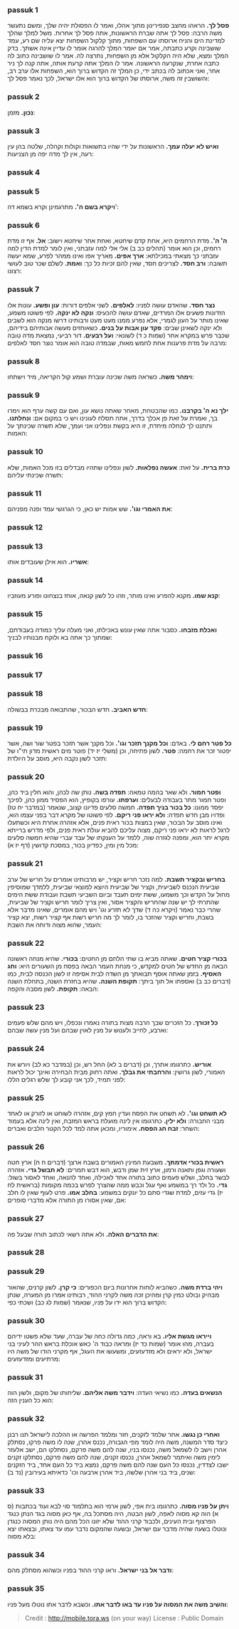 
### passuk 1
<b>פסל לך.</b> הראהו מחצב סנפירינון מתוך אהלו, ואמר לו הפסולת יהיה שלך, ומשם נתעשר משה הרבה: פסל לך אתה שברת הראשונות, אתה פסל לך אחרות. משל למלך שהלך למדינת הים והניח ארוסתו עם השפחות, מתוך קלקול השפחות יצא עליה שם רע, עמד שושבינה וקרע כתבתה, אמר אם יאמר המלך להרגה אומר לו עדיין אינה אשתך. בדק המלך ומצא, שלא היה הקלקול אלא מן השפחות, נתרצה לה. אמר לו שושבינה כתוב לה כתבה אחרת, שנקרעה הראשונה. אמר לו המלך אתה קרעת אותה, אתה קנה לך ניר אחר, ואני אכתוב לה בכתב ידי, כן המלך זה הקדוש ברוך הוא, השפחות אלו ערב רב, והשושבין זה משה, ארוסתו של הקדוש ברוך הוא אלו ישראל, לכך נאמר פסל לך:

### passuk 2
<b>נכון.</b> מזמן:

### passuk 3
<b>ואיש לא יעלה עמך.</b> הראשונות על ידי שהיו בתשואות וקולות וקהלה, שלטה בהן עין רעה, אין לך מדה יפה מן הצניעות:

### passuk 4

### passuk 5
<b>ויקרא בשם ה'.</b> מתרגמינן וקרא בשמא דה':

### passuk 6
<b>ה' ה'.</b> מדת הרחמים היא, אחת קדם שיחטא, ואחת אחר שיחטא וישוב: 
<b>אל.</b> אף זו מדת רחמים, וכן הוא אומר (תהלים כב ב) אלי אלי למה עזבתני, ואין לומר למדת הדין למה עזבתני כך מצאתי במכילתא: 
<b>ארך אפים.</b> מאריך אפו ואינו ממהר לפרע, שמא יעשה תשובה: 
<b>ורב חסד.</b> לצריכים חסד, שאין להם זכיות כל כך: 
<b>ואמת.</b> לשלם שכר טוב לעושי רצונו:

### passuk 7
<b>נצר חסד.</b> שהאדם עושה לפניו: 
<b>לאלפים.</b> לשני אלפים דורות: 
<b>עון ופשע.</b> עונות אלו הזדונות פשעים אלו המרדים, שאדם עושה להכעיס: 
<b>ונקה לא ינקה.</b> לפי פשוטו משמע, שאינו מותר על העון לגמרי, אלא נפרע ממנו מעט מעט ורבותינו דרשו מנקה הוא לשבים ולא ינקה לשאינן שבים: 
<b>פקד עון אבות על בנים.</b> כשאוחזים מעשה אבותיהם בידיהם, שכבר פרש במקרא אחר (שמות כ ד) לשונאי: 
<b>ועל רבעים.</b> דור רביעי, נמצאת מדה טובה מרבה על מדת פרענות אחת לחמש מאות, שבמדה טובה הוא אומר נוצר חסד לאלפים:

### passuk 8
<b>וימהר משה.</b> כשראה משה שכינה עוברת ושמע קול הקריאה, מיד וישתחו:

### passuk 9
<b>ילך נא ה' בקרבנו.</b> כמו שהבטחת, מאחר שאתה נושא עון, ואם עם קשה ערף הוא וימרו בך, ואמרת על זאת פן אכלך בדרך, אתה תסלח לעונינו ויש כי במקום אם: 
<b>ונחלתנו.</b> ותתננו לך לנחלה מיחדת, זו היא בקשת ונפלינו אני ועמך, שלא תשרה שכינתך על האמות:

### passuk 10
<b>כרת ברית.</b> על זאת: 
<b>אעשה נפלאות.</b> לשון ונפלינו שתהיו מבדלים בזו מכל האמות, שלא תשרה שכינתי עליהם:

### passuk 11
<b>את האמרי וגו'.</b> שש אמות יש כאן, כי הגרגשי עמד ופנה מפניהם:

### passuk 12

### passuk 13
<b>אשריו.</b> הוא אילן שעובדים אותו:

### passuk 14
<b>קנא שמו.</b> מקנא להפרע ואינו מותר, וזהו כל לשון קנאה, אוחז בנצחונו ופורע מעוזביו:

### passuk 15
<b>ואכלת מזבחו.</b> כסבור אתה שאין עונש באכילתו, ואני מעלה עליך כמודה בעבודתם, שמתוך כך אתה בא ולוקח מבנותיו לבניך:

### passuk 16

### passuk 17

### passuk 18
<b>חדש האביב.</b> חדש הבכור, שהתבואה מבכרת בבשולה:

### passuk 19
<b>כל פטר רחם לי.</b> באדם: 
<b>וכל מקנך תזכר וגו'.</b> וכל מקנך אשר תזכר בפטר שור ושה, אשר יפטור זכר את רחמה: 
<b>פטר.</b> לשון פתיחה, וכן (משלי יז יד) פוטר מים ראשית מדון תי"ו של תזכר לשון נקבה היא, מוסב על היולדת:

### passuk 20
<b>ופטר חמור.</b> ולא שאר בהמה טמאה: 
<b>תפדה בשה.</b> נותן שה לכהן, והוא חלין ביד כהן, ופטר חמור מתר בעבודה לבעלים: 
<b>וערפתו.</b> עורפו בקופיץ, הוא הפסיד ממון כהן, לפיכך יפסד ממונו: 
<b>כל בכור בניך תפדה.</b> חמשה סלעים פדיונו קצוב, שנאמר (במדבר יח טז) ופדויו מבן חדש תפדה: 
<b>ולא יראו פני ריקם.</b> לפי פשוטו של מקרא דבר בפני עצמו הוא, ואינו מוסב על הבכור, שאין במצות בכור ראית פנים, אלא אזהרה אחרת היא וכשתעלו לרגל לראות לא יראו פני ריקם, מצוה עליכם להביא עולת ראית פנים, ולפי מדרש ברייתא מקרא יתר הוא, ומפנה לגזרה שוה, ללמד על הענקתו של עבד עברי שהיא חמשה סלעים מכל מין ומין, כפדיון בכור, במסכת קדושין (דף יז א):

### passuk 21
<b>בחריש ובקציר תשבת.</b> למה נזכר חריש וקציר, יש מרבותינו אומרים על חריש של ערב שביעית הנכנס לשביעית, וקציר של שביעית היוצא למוצאי שביעית, ללמדך שמוסיפין מחול על הקדש וכך משמעו, ששת ימים תעבד וביום השביעי תשבת ועבודת ששת הימים שהתרתי לך יש שנה שהחריש והקציר אסור, ואין צריך לומר חריש וקציר של שביעית, שהרי כבר נאמר (ויקרא כה ד) שדך לא תזרע וגו' ויש מהם אומרים, שאינו מדבר אלא בשבת, וחריש וקציר שהזכר בו, לומר לך מה חריש רשות אף קציר רשות, יצא קציר העמר, שהוא מצוה ודוחה את השבת:

### passuk 22
<b>בכורי קציר חטים.</b> שאתה מביא בו שתי הלחם מן החטים: 
<b>בכורי.</b> שהיא מנחה ראשונה הבאה מן החדש של חטים למקדש, כי מנחת העמר הבאה בפסח מן השעורים היא: 
<b>וחג האסיף.</b> בזמן שאתה אוסף תבואתך מן השדה לבית אסיפה זו לשון הכנסה לבית, כמו (דברים כב ב) ואספתו אל תוך ביתך: 
<b>תקופת השנה.</b> שהיא בחזרת השנה, בתחלת השנה הבאה: 
<b>תקופת.</b> לשון מסבה והקפה:

### passuk 23
<b>כל זכורך.</b> כל הזכרים שבך הרבה מצות בתורה נאמרו ונכפלו, ויש מהם שלש פעמים וארבע, לחייב ולענוש על מנין לאוין שבהם ועל מנין עשה שבהם:

### passuk 24
<b>אוריש.</b> כתרגומו אתרך, וכן (דברים ב לא) החל רש, וכן (במדבר כא לב) ויורש את האמורי, לשון גרושין: 
<b>והרחבתי את גבלך.</b> ואתה רחוק מבית הבחירה ואינך יכול לראות לפני תמיד, לכך אני קובע לך שלש רגלים הללו:

### passuk 25
<b>לא תשחט וגו'.</b> לא תשחט את הפסח ועדין חמץ קים, אזהרה לשוחט או לזורק או לאחד מבני החבורה: 
<b>ולא ילין.</b> כתרגומו אין לינה מועלת בראש המזבח, ואין לינה אלא בעמוד השחר: 
<b>זבח חג הפסח.</b> אימוריו, ומכאן אתה למד לכל הקטר חלבים ואברים:

### passuk 26
<b>ראשית בכורי אדמתך.</b> משבעת המינין האמורים בשבח ארצך (דברים ח ח) ארץ חטה ושעורה וגפן ותאנה ורמון, ארץ זית שמן ודבש, הוא דבש תמרים: 
<b>לא תבשל גדי.</b> אזהרה לבשר בחלב, ושלש פעמים כתוב בתורה אחד לאכילה, ואחד להנאה, ואחד לאסור בשול: 
<b>גדי.</b> כל ולד רך במשמע ואף עגל וכבש ממה שהצרך לפרש בכמה מקומות (בראשית לח יז) גדי עזים, למדת שגדי סתם כל יונקים במשמע: 
<b>בחלב אמו.</b> פרט לעוף שאין לו חלב אם, שאין אסורו מן התורה אלא מדברי סופרים:

### passuk 27
<b>את הדברים האלה.</b> ולא אתה רשאי לכתוב תורה שבעל פה:

### passuk 28

### passuk 29
<b>ויהי ברדת משה.</b> כשהביא לוחות אחרונות ביום הכפורים: 
<b>כי קרן.</b> לשון קרנים, שהאור מבהיק ובולט כמין קרן ומהיכן זכה משה לקרני ההוד, רבותינו אמרו מן המערה, שנתן הקדוש ברוך הוא ידו על פניו, שנאמר (שמות לג כב) ושכתי כפי:

### passuk 30
<b>וייראו מגשת אליו.</b> בא וראה, כמה גדולה כחה של עברה, שעד שלא פשטו ידיהם בעברה, מהו אומר (שמות כד יז) ומראה כבוד ה' כאש אוכלת בראש ההר לעיני בני ישראל, ולא יראים ולא מזדעזעים, ומשעשו את העגל, אף מקרני הודו של משה היו מרתיעים ומזדעזעים:

### passuk 31
<b>הנשאים בעדה.</b> כמו נשיאי העדה: 
<b>וידבר משה אליהם.</b> שליחותו של מקום, ולשון הוה הוא כל הענין הזה:

### passuk 32
<b>ואחרי כן נגשו.</b> אחר שלמד לזקנים, חזר ומלמד הפרשה או ההלכה לישראל תנו רבנן כיצד סדר המשנה, משה היה לומד מפי הגבורה, נכנס אהרן, שנה לו משה פרקו, נסתלק אהרן וישב לו לשמאל משה, נכנסו בניו, שנה להם משה פרקם, נסתלקו הם, ישב אלעזר לימין משה ואיתמר לשמאל אהרן, נכנסו זקנים, שנה להם משה פרקם, נסתלקו זקנים ישבו לצדדין, נכנסו כל העם שנה להם משה פרקם, נמצא ביד כל העם אחד, ביד הזקנים שנים, ביד בני אהרן שלשה, ביד אהרן ארבעה וכו' כדאיתא בעירובין (נד ב):

### passuk 33
<b>ויתן על פניו מסוה.</b> כתרגומו בית אפי, לשון ארמי הוא בתלמוד סוי לבא ועוד בכתבות (ס א) הוה קא מסוה לאפה, לשון הבטה, היה מסתכל בה, אף כאן מסוה בגד הנתן כנגד הפרצוף ובית העינים, ולכבוד קרני ההוד שלא יזונו הכל מהם היה נותן המסוה כנגדן ונוטלו בשעה שהיה מדבר עם ישראל, ובשעה שהמקום נדבר עמו עד צאתו, ובצאתו יצא בלא מסוה:

### passuk 34
<b>ודבר אל בני ישראל.</b> וראו קרני ההוד בפניו וכשהוא מסתלק מהם:

### passuk 35
<b>והשיב משה את המסוה על פניו עד באו לדבר אתו.</b> וכשבא לדבר אתו נוטלו מעל פניו:

>Credit : http://mobile.tora.ws (on your way)
>License : Public Domain